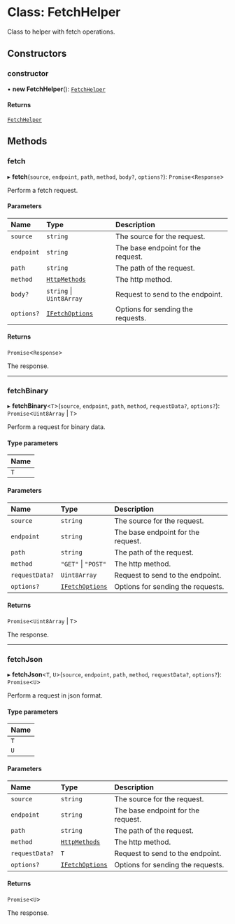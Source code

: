 # Class: FetchHelper

Class to helper with fetch operations.

## Constructors

### constructor

• **new FetchHelper**(): [`FetchHelper`](FetchHelper.md)

#### Returns

[`FetchHelper`](FetchHelper.md)

## Methods

### fetch

▸ **fetch**(`source`, `endpoint`, `path`, `method`, `body?`, `options?`): `Promise`\<`Response`\>

Perform a fetch request.

#### Parameters

| Name       | Type                                              | Description                        |
| :--------- | :------------------------------------------------ | :--------------------------------- |
| `source`   | `string`                                          | The source for the request.        |
| `endpoint` | `string`                                          | The base endpoint for the request. |
| `path`     | `string`                                          | The path of the request.           |
| `method`   | [`HttpMethods`](../modules.md#httpmethods)        | The http method.                   |
| `body?`    | `string` \| `Uint8Array`                          | Request to send to the endpoint.   |
| `options?` | [`IFetchOptions`](../interfaces/IFetchOptions.md) | Options for sending the requests.  |

#### Returns

`Promise`\<`Response`\>

The response.

---

### fetchBinary

▸ **fetchBinary**\<`T`\>(`source`, `endpoint`, `path`, `method`, `requestData?`, `options?`): `Promise`\<`Uint8Array` \| `T`\>

Perform a request for binary data.

#### Type parameters

| Name |
| :--- |
| `T`  |

#### Parameters

| Name           | Type                                              | Description                        |
| :------------- | :------------------------------------------------ | :--------------------------------- |
| `source`       | `string`                                          | The source for the request.        |
| `endpoint`     | `string`                                          | The base endpoint for the request. |
| `path`         | `string`                                          | The path of the request.           |
| `method`       | `"GET"` \| `"POST"`                               | The http method.                   |
| `requestData?` | `Uint8Array`                                      | Request to send to the endpoint.   |
| `options?`     | [`IFetchOptions`](../interfaces/IFetchOptions.md) | Options for sending the requests.  |

#### Returns

`Promise`\<`Uint8Array` \| `T`\>

The response.

---

### fetchJson

▸ **fetchJson**\<`T`, `U`\>(`source`, `endpoint`, `path`, `method`, `requestData?`, `options?`): `Promise`\<`U`\>

Perform a request in json format.

#### Type parameters

| Name |
| :--- |
| `T`  |
| `U`  |

#### Parameters

| Name           | Type                                              | Description                        |
| :------------- | :------------------------------------------------ | :--------------------------------- |
| `source`       | `string`                                          | The source for the request.        |
| `endpoint`     | `string`                                          | The base endpoint for the request. |
| `path`         | `string`                                          | The path of the request.           |
| `method`       | [`HttpMethods`](../modules.md#httpmethods)        | The http method.                   |
| `requestData?` | `T`                                               | Request to send to the endpoint.   |
| `options?`     | [`IFetchOptions`](../interfaces/IFetchOptions.md) | Options for sending the requests.  |

#### Returns

`Promise`\<`U`\>

The response.
